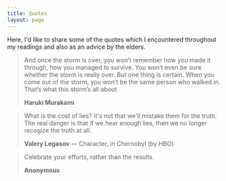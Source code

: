 ```yaml
---
title: Quotes
layout: page
---
```


Here, I'd like to share some of the quotes which I encountered throughout my readings and also as an advice by the elders.

> And once the storm is over, you won’t remember how you made it through, how you managed to survive. You won’t even be sure whether the storm is really over. But one thing is certain. When you come out of the storm, you won’t be the same person who walked in. That’s what this storm’s all about
>
> <footer><strong>Haruki Murakami</strong></footer>

> What is the cost of lies? It's not that we'll mistake them for the truth. The real danger is that if we hear enough lies, then we no longer recogize the truth at all.
>
> <footer><strong>Valery Legasov</strong> &mdash; Character, in Chernobyl (by HBO)</footer>

> Celebrate your efforts, rather than the results. 
>
> <footer><strong>Anonymous</strong></footer>
